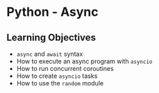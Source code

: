 # Python - Async
## Learning Objectives

* ```async``` and ```await``` syntax
* How to execute an async program with ```asyncio```
* How to run concurrent coroutines
* How to create ```asyncio``` tasks
* How to use the ```random``` module
